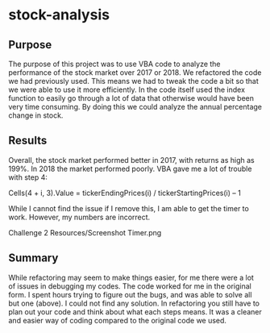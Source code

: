 # stock-analysis

## Purpose
The purpose of this project was to use VBA code to analyze the performance of the stock market over 2017 or 2018. We  refactored the code we had previously used. This means we had to tweak the code a bit so that we were able to use it more efficiently. In the code itself used the index function to easily go through a lot of data that otherwise would have been very time consuming.  By doing this we could analyze the annual percentage change in stock.

## Results
Overall, the stock market performed better in 2017, with returns as high as 199%.  In 2018 the market performed poorly. VBA gave me a lot of trouble with step 4:

Cells(4 + i, 3).Value = tickerEndingPrices(i) / tickerStartingPrices(i) – 1
 
While I cannot find the issue if I remove this, I am able to get the timer to work. However, my numbers are incorrect. 

Challenge 2 Resources/Screenshot Timer.png

## Summary
While refactoring may seem to make things easier, for me there were a lot of issues in debugging my codes. The code worked for me in the original form.  I spent hours trying to figure out the bugs, and was able to solve all but one (above). I could not find any solution. In refactoring you still have to plan out your code and think about what each steps means. It was a cleaner and easier way of coding compared to the original code we used. 
